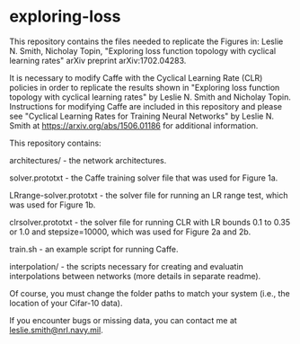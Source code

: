 # exploring-loss


This repository contains the files needed to replicate the Figures in:
Leslie N. Smith, Nicholay Topin, "Exploring loss function topology with cyclical learning rates" arXiv preprint arXiv:1702.04283.

It is necessary to modify Caffe with the Cyclical Learning Rate (CLR) policies in order to replicate the results shown in "Exploring loss function topology with cyclical learning rates" by Leslie N. Smith and Nicholay Topin.  Instructions for modifying Caffe are included in this repository and please see "Cyclical Learning Rates for Training Neural Networks" by Leslie N. Smith at https://arxiv.org/abs/1506.01186 for additional information.

This repository contains:

architectures/ - the network architectures. 

solver.prototxt - the Caffe training solver file that was used for Figure 1a.

LRrange-solver.prototxt - the solver file for running an LR range test, which was used for Figure 1b.

clrsolver.prototxt - the solver file for running CLR with LR bounds 0.1 to 0.35 or 1.0 and stepsize=10000, which was used for Figure 2a and 2b.

train.sh - an example script for running Caffe.

interpolation/ - the scripts necessary for creating and evaluatin interpolations between networks (more details in separate readme).

Of course, you must change the folder paths to match your system (i.e., the location of your Cifar-10 data).

If you encounter bugs or missing data, you can contact me at leslie.smith@nrl.navy.mil.
